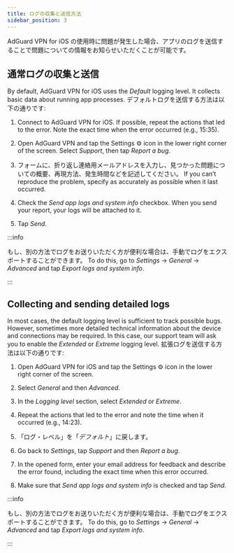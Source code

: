 ```yaml
---
title: ログの収集と送信方法
sidebar_position: 3
---
```


AdGuard VPN for iOS の使用時に問題が発生した場合、アプリのログを送信することで問題についての情報をお知らせいただくことが可能です。

## 通常ログの収集と送信

By default, AdGuard VPN for iOS uses the *Default* logging level. It collects basic data about running app processes. デフォルトログを送信する方法は以下の通りです:

1. Connect to AdGuard VPN for iOS. If possible, repeat the actions that led to the error. Note the exact time when the error occurred (e.g., 15:35).

2. Open AdGuard VPN and tap the Settings ⚙ icon in the lower right corner of the screen. Select *Support*, then tap *Report a bug*.

3. フォームに、折り返し連絡用メールアドレスを入力し、見つかった問題についての概要、再現方法、発生時間などを記述してください。 If you can’t reproduce the problem, specify as accurately as possible when it last occurred.

4. Check the *Send app logs and system info* checkbox. When you send your report, your logs will be attached to it.

5. Tap *Send*.

:::info

もし、別の方法でログをお送りいただく方が便利な場合は、手動でログをエクスポートすることができます。 To do this, go to *Settings* → *General* → *Advanced* and tap *Export logs and system info*.

:::

## Collecting and sending detailed logs

In most cases, the default logging level is sufficient to track possible bugs. However, sometimes more detailed technical information about the device and connections may be required. In this case, our support team will ask you to enable the *Extended* or *Extreme* logging level. 拡張ログを送信する方法は以下の通りです:

1. Open AdGuard VPN for iOS and tap the Settings ⚙ icon in the lower right corner of the screen.

2. Select *General* and then *Advanced*.

3. In the *Logging level* section, select *Extended* or *Extreme*.

4. Repeat the actions that led to the error and note the time when it occurred (e.g., 14:23).

5. 「ログ・レベル」を「*デフォルト*」に戻します。

6. Go back to *Settings*, tap *Support* and then *Report a bug*.

7. In the opened form, enter your email address for feedback and describe the error found, including the exact time when this error occurred.

8. Make sure that *Send app logs and system info* is checked and tap *Send*.

:::info

もし、別の方法でログをお送りいただく方が便利な場合は、手動でログをエクスポートすることができます。 To do this, go to *Settings* → *General* → *Advanced* and tap *Export logs and system info*.

:::

